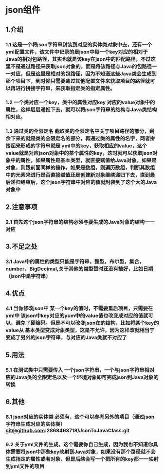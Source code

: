 
# json组件
## 1.介绍
### 1.1 这是一个将json字符串封装到对应的实体类对象中去，还有一个yml配置文件，该文件中记录的是json中每一个key对应的相对于Java的相对包路径，其实也就是该key在json中的匹配路径，不过这里不是通过路径来获取json对象的，而是将该路径与Java的包路径一一对应，但是这里是相对的包路径，因为不知道这些Java类会生成到那个项目下，到时候只需要通过其他配置文件来获取项目的路径就可以再进行拼接字符串，来获取指定类的指定属性。
### 1.2 一个类对应一个key，类中的属性对应key 对应的value对象中的属性，这样层层递推下去，就可以将json字符串的结构与Java类结构相对应。
### 1.3 通过类的全限定名  截取类的全限定名中关于项目路径的部分，剩余下来的就是类的全限定名的部分，再通过类的属性的名字，两者拼接起来形成的字符串就是 yml中的key，获取相应的value，这个value就是对应json对象中的某个属性的key，这时就可以获取json对象中的属性，如果属性是基本类型，就直接赋值给Java对象，如果是对象，则跟前面同样的操作，如果是数组，则遍历数组，判断其数组中的元素来进行是否直接赋值还是创建新对象继续递归下去，直到最后递归结束后，这个json字符串中对应的值就封装到了这个大的Java对象中


## 2.注意事项
### 2.1 首先这个json字符串的结构必须与要生成的Java对象的结构一一对应






## 3.不足之处
### 3.1 Java中的属性的类型只能是字符串，整型，布尔型，集合，number，BigDecimal,关于其他的类型暂时还没有搞好，比如日期（json中是字符串）


## 4.优点
### 4.1 当你修改json中 某一个key的值时，不需要重启项目，只需要在yml中 该json中key对应的yum中的value值也改变成对应的值就可以，避免了硬编码。但是不可以改变json在的结构，比如将某个key的value从 基本类型变成对象类型，这是不允许，因为这样改就相当于变成了另外的json字符串，与对应的Java类就不对应了


## 5.用法
### 5.1 在测试类中只需要传入 一个json字符串，一个与json字符串相对应的Java类的全限定名以及一个环境对象即可完成json到Java对象的转换



## 6.其他
### 6.1 json对应的实体类 必须有，这个可以参考另外的项目（通过json字符串生成对应的实体类）git@github.com:2868463718/JsonToJavaClass.git
### 6.2 关于yml文件的生成，这个需要你自己生成，因为我也不知道你具体需要将json中那些key映射到Java对象，如果没有那个路径就不会生成指定的属性或者对象，但是后续会写一个把所有的key都一一映射到yml文件的项目

